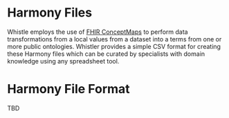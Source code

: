 # Harmony Files
Whistle employs the use of [FHIR ConceptMaps](http://hl7.org/fhir/R4/conceptmap.html) to perform data transformations from a local values from a dataset into a terms from one or more public ontologies. Whistler provides a simple CSV format for creating these Harmony files which can be curated by specialists with domain knowledge using any spreadsheet tool. 

# Harmony File Format
TBD
